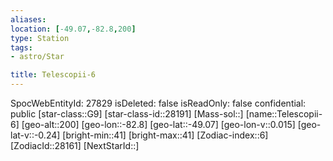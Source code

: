 ```yaml
---
aliases: 
location: [-49.07,-82.8,200]
type: Station
tags:
- astro/Star

title: Telescopii-6
---
```

SpocWebEntityId: 27829
isDeleted: false
isReadOnly: false
confidential: public
[star-class::G9]
[star-class-id::28191]
[Mass-sol::]
[name::Telescopii-6]
[geo-alt::200]
[geo-lon::-82.8]
[geo-lat::-49.07]
[geo-lon-v::0.015]
[geo-lat-v::-0.24]
[bright-min::41]
[bright-max::41]
[Zodiac-index::6]
[ZodiacId::28161]
[NextStarId::]




